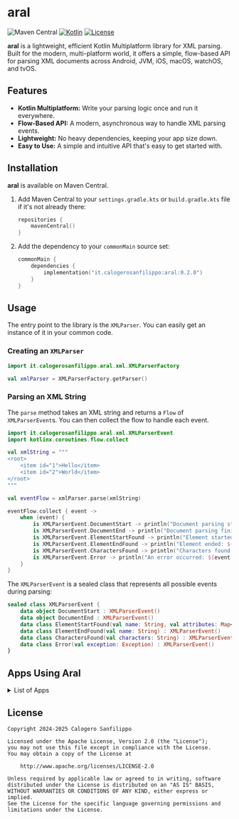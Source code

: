 # aral
![Maven Central](https://img.shields.io/maven-central/v/it.calogerosanfilippo/aral)
[![Kotlin](https://img.shields.io/badge/kotlin-2.2.20-blue.svg?logo=kotlin)](http://kotlinlang.org)
[![License](https://img.shields.io/badge/license-Apache%202.0-blue.svg)](https://www.apache.org/licenses/LICENSE-2.0)

**aral** is a lightweight, efficient Kotlin Multiplatform library for XML parsing. Built for the modern, multi-platform world, it offers a simple, flow-based API for parsing XML documents across Android, JVM, iOS, macOS, watchOS, and tvOS.

## Features

*   **Kotlin Multiplatform:** Write your parsing logic once and run it everywhere.
*   **Flow-Based API:** A modern, asynchronous way to handle XML parsing events.
*   **Lightweight:** No heavy dependencies, keeping your app size down.
*   **Easy to Use:** A simple and intuitive API that's easy to get started with.

## Installation

**aral** is available on Maven Central.

1.  Add Maven Central to your `settings.gradle.kts` or `build.gradle.kts` file if it's not already there:

    ```kotlin
    repositories {
        mavenCentral()
    }
    ```

2.  Add the dependency to your `commonMain` source set:

    ```kotlin
    commonMain {
        dependencies {
            implementation("it.calogerosanfilippo:aral:0.2.0")
        }
    }
    ```

## Usage

The entry point to the library is the `XMLParser`. You can easily get an instance of it in your common code.

### Creating an `XMLParser`

```kotlin
import it.calogerosanfilippo.aral.xml.XMLParserFactory

val xmlParser = XMLParserFactory.getParser()
```

### Parsing an XML String

The `parse` method takes an XML string and returns a `Flow` of `XMLParserEvent`s. You can then collect the flow to handle each event.

```kotlin
import it.calogerosanfilippo.aral.xml.XMLParserEvent
import kotlinx.coroutines.flow.collect

val xmlString = """
<root>
    <item id="1">Hello</item>
    <item id="2">World</item>
</root>
"""

val eventFlow = xmlParser.parse(xmlString)

eventFlow.collect { event ->
    when (event) {
        is XMLParserEvent.DocumentStart -> println("Document parsing started")
        is XMLParserEvent.DocumentEnd -> println("Document parsing finished")
        is XMLParserEvent.ElementStartFound -> println("Element started: ${event.name}, attributes: ${event.attributes}")
        is XMLParserEvent.ElementEndFound -> println("Element ended: ${event.name}")
        is XMLParserEvent.CharactersFound -> println("Characters found: ${event.characters}")
        is XMLParserEvent.Error -> println("An error occurred: ${event.exception}")
    }
}
```

The `XMLParserEvent` is a sealed class that represents all possible events during parsing:

```kotlin
sealed class XMLParserEvent {
    data object DocumentStart : XMLParserEvent()
    data object DocumentEnd : XMLParserEvent()
    data class ElementStartFound(val name: String, val attributes: Map<String, String>) : XMLParserEvent()
    data class ElementEndFound(val name: String) : XMLParserEvent()
    data class CharactersFound(val characters: String) : XMLParserEvent()
    data class Error(val exception: Exception) : XMLParserEvent()
}
```

## Apps Using Aral

<details>
  <summary>List of Apps</summary>

*   [TurinPark](https://calogerosanfilippo.it/apps/turinpark/)

</details>

## License

```
Copyright 2024-2025 Calogero Sanfilippo

Licensed under the Apache License, Version 2.0 (the "License");
you may not use this file except in compliance with the License.
You may obtain a copy of the License at

    http://www.apache.org/licenses/LICENSE-2.0

Unless required by applicable law or agreed to in writing, software
distributed under the License is distributed on an "AS IS" BASIS,
WITHOUT WARRANTIES OR CONDITIONS OF ANY KIND, either express or implied.
See the License for the specific language governing permissions and
limitations under the License.
```